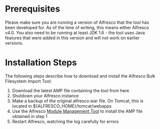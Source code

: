 # Prerequisites #

Please make sure you are running a version of Alfresco that the tool has been developed for. As of the time of writing, this means either Alfresco v4.0. You also need to be running at least JDK 1.6 - the tool uses Java features that were added in this version and will not work on earlier versions.


# Installation Steps #

The following steps describe how to download and install the Alfresco Bulk Filesystem Import Tool:

  1. Download the latest AMP file containing the tool from here
  1. Shutdown your Alfresco instance
  1. Make a backup of the original alfresco.war file. On Tomcat, this is located in ${ALFRESCO\_HOME}/tomcat/webapps
  1. Use the Alfresco [Module Management Tool](http://wiki.alfresco.com/wiki/Module_Management_Tool) to install the AMP file obtained in step 1
  1. Restart Alfresco, watching the log carefully for errors
